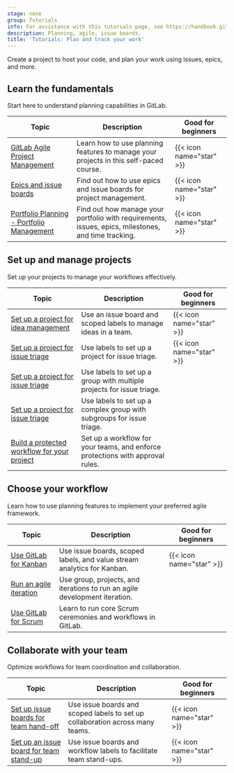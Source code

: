 ```yaml
---
stage: none
group: Tutorials
info: For assistance with this tutorials page, see https://handbook.gitlab.com/handbook/product/ux/technical-writing/#assignments-to-other-projects-and-subjects.
description: Planning, agile, issue boards.
title: 'Tutorials: Plan and track your work'
---
```


Create a project to host your code, and plan your work using
issues, epics, and more.

## Learn the fundamentals

Start here to understand planning capabilities in GitLab.

| Topic | Description | Good for beginners |
|-------|-------------|--------------------|
| [GitLab Agile Project Management](https://university.gitlab.com/courses/gitlab-agile-project-management-s2) | Learn how to use planning features to manage your projects in this self-paced course. | {{< icon name="star" >}} |
| <i class="fa fa-youtube-play youtube" aria-hidden="true"></i> [Epics and issue boards](https://www.youtube.com/watch?v=eQUnHwbKEkY) | Find out how to use epics and issue boards for project management. | {{< icon name="star" >}} |
| <i class="fa fa-youtube-play youtube" aria-hidden="true"></i> [Portfolio Planning - Portfolio Management](https://www.youtube.com/watch?v=d9scVJUIF4c) | Find out how manage your portfolio with requirements, issues, epics, milestones, and time tracking. | {{< icon name="star" >}} |

## Set up and manage projects

Set up your projects to manage your workflows effectively.

| Topic | Description | Good for beginners |
|-------|-------------|--------------------|
| [Set up a project for idea management](idea_management/_index.md) | Use an issue board and scoped labels to manage ideas in a team. | {{< icon name="star" >}} |
| [Set up a project for issue triage](issue_triage/_index.md) | Use labels to set up a project for issue triage. | {{< icon name="star" >}} |
| [Set up a project for issue triage](issue_triage_group/_index.md) | Use labels to set up a group with multiple projects for issue triage. | |
| [Set up a project for issue triage](issue_triage_complex_group/_index.md) | Use labels to set up a complex group with subgroups for issue triage. | |
| [Build a protected workflow for your project](protected_workflow/_index.md) | Set up a workflow for your teams, and enforce protections with approval rules. | |

## Choose your workflow

Learn how to use planning features to implement your preferred agile framework.

| Topic | Description | Good for beginners |
|-------|-------------|--------------------|
| [Use GitLab for Kanban](kanban/_index.md) | Use issue boards, scoped labels, and value stream analytics for Kanban. | {{< icon name="star" >}} |
| [Run an agile iteration](agile_sprint/_index.md) | Use group, projects, and iterations to run an agile development iteration. | |
| [Use GitLab for Scrum](scrum_events/_index.md) | Learn to run core Scrum ceremonies and workflows in GitLab. | |

## Collaborate with your team

Optimize workflows for team coordination and collaboration.

| Topic | Description | Good for beginners |
|-------|-------------|--------------------|
| [Set up issue boards for team hand-off](boards_for_teams/_index.md) | Use issue boards and scoped labels to set up collaboration across many teams. | {{< icon name="star" >}} |
| [Set up an issue board for team stand-up](boards_for_standups/_index.md) | Use issue boards and workflow labels to facilitate team stand-ups. | {{< icon name="star" >}} |
